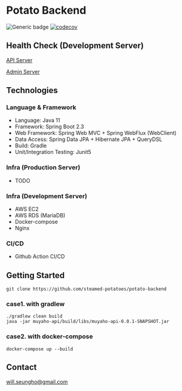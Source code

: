 # Potato Backend

![Generic badge](https://img.shields.io/badge/version-0.1.2-brightgreen.svg)
[![codecov](https://codecov.io/gh/steamed-potatoes/potato-backend/branch/develop/graph/badge.svg?token=ACoWRzqGBl)](https://codecov.io/gh/steamed-potatoes/potato-backend)

## Health Check (Development Server)

[API Server](https://api.pmarket.space/ping)

[Admin Server](https://test.pmarket.space/ping)

## Technologies

### Language & Framework
- Language: Java 11
- Framework: Spring Boot 2.3
- Web Framework: Spring Web MVC + Spring WebFlux (WebClient)
- Data Access: Spring Data JPA + Hibernate JPA + QueryDSL
- Build: Gradle
- Unit/Integration Testing: Junit5

### Infra (Production Server)
- TODO

### Infra (Development Server)
- AWS EC2
- AWS RDS (MariaDB)
- Docker-compose
- Nginx

### CI/CD
- Github Action CI/CD

## Getting Started
```shell
git clone https://github.com/steamed-potatoes/potato-backend
```

### case1. with gradlew
```shell
./gradlew clean build
java -jar muyaho-api/build/libs/muyaho-api-0.0.1-SNAPSHOT.jar 
```
### case2. with docker-compose
```shell
docker-compose up --build
```

## Contact
will.seungho@gmail.com
